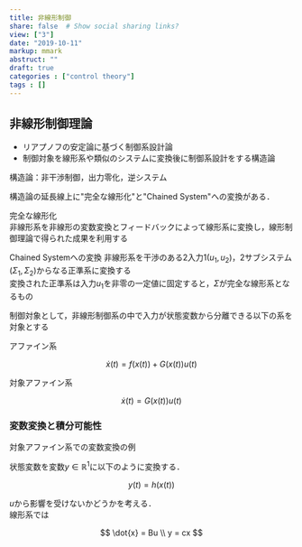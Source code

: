 ```yaml
---
title: 非線形制御
share: false  # Show social sharing links?
view: ["3"]
date: "2019-10-11"
markup: mmark
abstruct: ""
draft: true
categories : ["control theory"]
tags : []
---
```


## 非線形制御理論

- リアプノフの安定論に基づく制御系設計論
- 制御対象を線形系や類似のシステムに変換後に制御系設計をする構造論

構造論：非干渉制御，出力零化，逆システム

構造論の延長線上に"完全な線形化"と"Chained System"への変換がある．

完全な線形化  
非線形系を非線形の変数変換とフィードバックによって線形系に変換し，線形制御理論で得られた成果を利用する

Chained Systemへの変換
非線形系を干渉のある2入力1($u_1, u_2$)，2サブシステム($\Sigma_1, \Sigma_2$)からなる正準系に変換する  
変換された正準系は入力$u_1$を非零の一定値に固定すると，$\Sigma$が完全な線形系となるもの

制御対象として，非線形制御系の中で入力が状態変数から分離できる以下の系を対象とする

アファイン系

$$
\dot{x}(t) = f(x(t)) + G(x(t))u(t) \tag{1}
$$

対象アファイン系

$$
\dot{x}(t) =  G(x(t))u(t) \tag{2}
$$

### 変数変換と積分可能性

対象アファイン系での変数変換の例

状態変数を変数$y \in \mathbb{R}^1$に以下のように変換する．

$$
y(t) = h(x(t))
$$

$u$から影響を受けないかどうかを考える．  
線形系では

$$
\dot{x} = Bu \\
y = cx
$$

